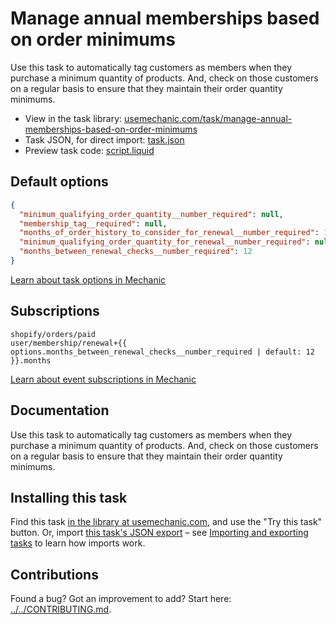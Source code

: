 # Manage annual memberships based on order minimums

Use this task to automatically tag customers as members when they purchase a minimum quantity of products. And, check on those customers on a regular basis to ensure that they maintain their order quantity minimums.

* View in the task library: [usemechanic.com/task/manage-annual-memberships-based-on-order-minimums](https://usemechanic.com/task/manage-annual-memberships-based-on-order-minimums)
* Task JSON, for direct import: [task.json](../../tasks/manage-annual-memberships-based-on-order-minimums.json)
* Preview task code: [script.liquid](./script.liquid)

## Default options

```json
{
  "minimum_qualifying_order_quantity__number_required": null,
  "membership_tag__required": null,
  "months_of_order_history_to_consider_for_renewal__number_required": 12,
  "minimum_qualifying_order_quantity_for_renewal__number_required": null,
  "months_between_renewal_checks__number_required": 12
}
```

[Learn about task options in Mechanic](https://docs.usemechanic.com/article/471-task-options)

## Subscriptions

```liquid
shopify/orders/paid
user/membership/renewal+{{ options.months_between_renewal_checks__number_required | default: 12 }}.months
```

[Learn about event subscriptions in Mechanic](https://docs.usemechanic.com/article/408-subscriptions)

## Documentation

Use this task to automatically tag customers as members when they purchase a minimum quantity of products. And, check on those customers on a regular basis to ensure that they maintain their order quantity minimums.

## Installing this task

Find this task [in the library at usemechanic.com](https://usemechanic.com/task/manage-annual-memberships-based-on-order-minimums), and use the "Try this task" button. Or, import [this task's JSON export](../../tasks/manage-annual-memberships-based-on-order-minimums.json) – see [Importing and exporting tasks](https://docs.usemechanic.com/article/505-importing-and-exporting-tasks) to learn how imports work.

## Contributions

Found a bug? Got an improvement to add? Start here: [../../CONTRIBUTING.md](../../CONTRIBUTING.md).
